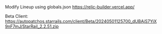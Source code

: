 Modify Lineup using globals.json
https://relic-builder.vercel.app/

Beta Client:
https://autopatchos.starrails.com/client/Beta/20240501125700_dUBAjS7YiX9nF7mJ/StarRail_2.2.51.zip